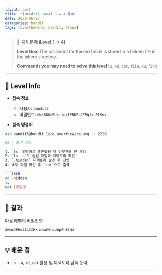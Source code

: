 ```yaml
---
layout: post
title: "[Bandit] Level 3 → 4 풀이"
date: 2025-06-07
categories: bandit
tags: [overthewire, bandit, linux]
---
```


> 📝 **공식 문제 (Level 3 → 4)**
>
> **Level Goal**
> The password for the next level is stored in a hidden file in the inhere directory.
>
> **Commands you may need to solve this level**
> `ls`, `cd`, `cat`, `file`, `du`, `find`

---

## 🔐 Level Info

- **접속 정보**
  - 사용자: `bandit3`
  - 비밀번호: `MNk8KNH3Usiio41PRUEoDFPqfxLPlSmx`

- **접속 명령어**
```bash
ssh bandit3@bandit.labs.overthewire.org -p 2220

## 🧪 풀이 과정

1. `ls` 명령어로 확인했을 때 아무것도 안 보임
2. `ls -a`로 숨김 파일과 디렉토리 확인
3. `.hidden` 디렉토리 발견 후 진입
4. 내부 파일 확인 후 `cat`으로 출력

```bash
cd .hidden
ls
cat [파일명]
```


---

## 🎯 결과

다음 레벨의 비밀번호:
```
2WmrDFRmJIq3IPxneAaMGhap0pFhF3NJ
```

---

## 💡 배운 점

- `ls -a`, `cd`, `cat` 활용 및 디렉토리 탐색 능력

---
